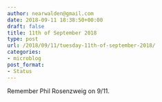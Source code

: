 ```yaml
---
author: nearwalden@gmail.com
date: 2018-09-11 18:38:50+00:00
draft: false
title: 11th of September 2018
type: post
url: /2018/09/11/tuesday-11th-of-september-2018/
categories:
- microblog
post_format:
- Status
---
```


Remember Phil Rosenzweig on 9/11.



